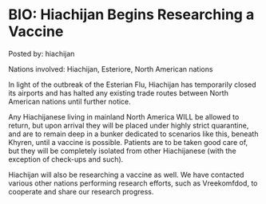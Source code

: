 # BIO: Hiachijan Begins Researching a Vaccine

Posted by: hiachijan

Nations involved: Hiachijan, Esteriore, North American nations

In light of the outbreak of the Esterian Flu, Hiachijan has temporarily closed its airports and has halted any existing trade routes between North American nations until further notice.

Any Hiachijanese living in mainland North America WILL be allowed to return, but upon arrival they will be placed under highly strict quarantine, and are to remain deep in a bunker dedicated to scenarios like this, beneath Khyren, until a vaccine is possible. Patients are to be taken good care of, but they will be completely isolated from other Hiachijanese (with the exception of check-ups and such).

Hiachijan will also be researching a vaccine as well. We have contacted various other nations performing research efforts, such as Vreekomfdod, to cooperate and share our research progress.